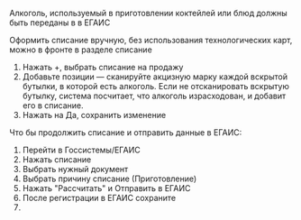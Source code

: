 ﻿Алкоголь, используемый в приготовлении коктейлей или блюд должны быть переданы в в ЕГАИС

Оформить списание вручную, без использования технологических карт, можно в фронте в разделе списание
1. Нажать +, выбрать списание на продажу
2.  Добавьте позиции — сканируйте акцизную марку каждой вскрытой бутылки, в которой есть алкоголь. Если не отсканировать вскрытую бутылку, система посчитает, что алкоголь израсходован, и добавит его в списание.
3. Нажать на Да, сохранить изменение

Что бы продолжить списание и отправить данные в ЕГАИС:
1. Перейти в Госсистемы/ЕГАИС
2. Нажать списание
3. Выбрать нужный документ
4. Выбрать причину списание (Приготовление)
5. Нажать "Рассчитать" и Отправить в ЕГАИС
6. После регистрации в ЕГАИС сохраните
7. 